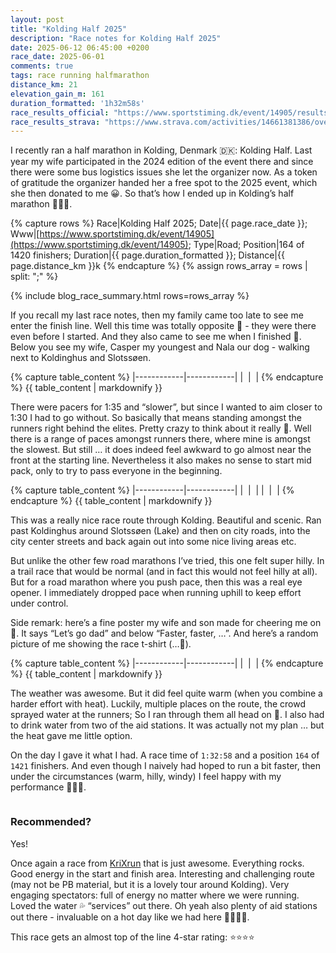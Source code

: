 ```yaml
---
layout: post
title: "Kolding Half 2025"
description: "Race notes for Kolding Half 2025"
date: 2025-06-12 06:45:00 +0200
race_date: 2025-06-01
comments: true
tags: race running halfmarathon
distance_km: 21
elevation_gain_m: 161
duration_formatted: '1h32m58s'
race_results_official: "https://www.sportstiming.dk/event/14905/results"
race_results_strava: "https://www.strava.com/activities/14661381386/overview"
---
```


I recently ran a half marathon in Kolding, Denmark 🇩🇰: Kolding Half. Last year my wife participated in the 2024 edition of the event there and since there were some bus logistics issues she let the organizer now. As a token of gratitude the organizer handed her a free spot to the 2025 event, which she then donated to me 😀. So that’s how I ended up in Kolding’s half marathon 🤗🕺🏼.

{% capture rows %}
Race|Kolding Half 2025;
Date|{{ page.race_date }};
Www|[https://www.sportstiming.dk/event/14905](https://www.sportstiming.dk/event/14905);
Type|Road;
Position|164 of 1420 finishers;
Duration|{{ page.duration_formatted }};
Distance|{{ page.distance_km }}k
{% endcapture %}
{% assign rows_array = rows | split: ";" %}

{% include blog_race_summary.html rows=rows_array %}

If you recall my last race notes, then my family came too late to see me enter the finish line. Well this time was totally opposite 🤭 - they were there even before I started. And they also came to see me when I finished 🤩. Below you see my wife, Casper my youngest and Nala our dog - walking next to Koldinghus and Slotssøen.

{% capture table_content %}
|------------|------------|
| <img src="/img_running/2025-06-12/IMG_5422.jpg" data-src="/img_running/2025-06-12/IMG_5422.jpg" alt="" class="spotlight w-100 pl-2 pr-2" style="max-width: 350px" /> | <img src="/img_running/2025-06-12/IMG_5423.jpg" data-src="/img_running/2025-06-12/IMG_5423.jpg" alt="" class="spotlight w-100 pl-2 pr-2" style="max-width: 350px" /> |
{% endcapture %}
{{ table_content | markdownify }}

There were pacers for 1:35 and “slower”, but since I wanted to aim closer to 1:30 I had to go without. So basically that means standing amongst the runners right behind the elites. Pretty crazy to think about it really 🤣. Well there is a range of paces amongst runners there, where mine is amongst the slowest. But still … it does indeed feel awkward to go almost near the front at the starting line. Nevertheless it also makes no sense to start mid pack, only to try to pass everyone in the beginning.

{% capture table_content %}
|------------|------------|
| <img src="/img_running/2025-06-12/IMG_5425.jpg" data-src="/img_running/2025-06-12/IMG_5425.jpg" alt="" class="spotlight w-100 pl-2 pr-2" style="max-width: 350px" /> | <img src="/img_running/2025-06-12/IMG_5428.jpg" data-src="/img_running/2025-06-12/IMG_5428.jpg" alt="" class="spotlight w-100 pl-2 pr-2" style="max-width: 350px" /> |
| <img src="/img_running/2025-06-12/IMG_5429.jpg" data-src="/img_running/2025-06-12/IMG_5429.jpg" alt="" class="spotlight w-100 pl-2 pr-2" style="max-width: 350px" /> | <img src="/img_running/2025-06-12/IMG_5430.jpg" data-src="/img_running/2025-06-12/IMG_5430.jpg" alt="" class="spotlight w-100 pl-2 pr-2" style="max-width: 350px" /> |
{% endcapture %}
{{ table_content | markdownify }}

This was a really nice race route through Kolding. Beautiful and scenic. Ran past Koldinghus around Slotssøen (Lake) and then on city roads, into the city center streets and back again out into some nice living areas etc. 

But unlike the other few road marathons I’ve tried, this one felt super hilly. In a trail race that would be normal (and in fact this would not feel hilly at all). But for a road marathon where you push pace, then this was a real eye opener. I immediately dropped pace when running uphill to keep effort under control.

Side remark: here’s a fine poster my wife and son made for cheering me on 🥲. It says “Let’s go dad” and below “Faster, faster, …”.  And here’s a random picture of me showing the race t-shirt (…🤣).

{% capture table_content %}
|------------|------------|
| <img src="/img_running/2025-06-12/IMG_5435.jpg" data-src="/img_running/2025-06-12/IMG_5435.jpg" alt="" class="spotlight w-100 pl-2 pr-2" style="max-width: 350px" /> | <img src="/img_running/2025-06-12/IMG_5438.jpg" data-src="/img_running/2025-06-12/IMG_5438.jpg" alt="" class="spotlight w-100 pl-2 pr-2" style="max-width: 350px" /> |
{% endcapture %}
{{ table_content | markdownify }}

The weather was awesome. But it did feel quite warm (when you combine a harder effort with heat). Luckily, multiple places on the route, the crowd sprayed water at the runners; So I ran through them all head on 🤣. I also had to drink water from two of the aid stations. It was actually not my plan … but the heat gave me little option.

On the day I gave it what I had. A race time of `1:32:58` and a position `164` of `1421` finishers. And even though I naively had hoped to run a bit faster, then under the circumstances (warm, hilly, windy) I feel happy with my performance 🤗🕺🏼.

<div style="text-align: center; margin-bottom: 1em;">
 <img src="/img_running/2025-06-12/IMG_5432.jpg" data-src="/img_running/2025-06-12/IMG_5432.jpg" alt="" class="spotlight w-100 pl-2 pr-2" style="max-width: 350px" />
</div>

### Recommended?
Yes!

Once again a race from [KriXrun](https://krixrun.dk/) that is just awesome. Everything rocks. Good energy in the start and finish area. Interesting and challenging route (may not be PB material, but it is a lovely tour around Kolding). Very engaging spectators: full of energy no matter where we were running. Loved the water 💦 “services” out there. Oh yeah also plenty of aid stations out there - invaluable on a hot day like we had here 👌🏻👏🏻.

This race gets an almost top of the line 4-star rating: ⭐️⭐️⭐️⭐️